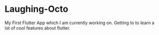 # Laughing-Octo
My First Flutter App which I am currently working on. Getting to to learn a lot of cool features about flutter.
